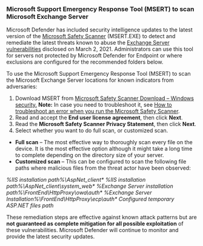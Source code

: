 ### Microsoft Support Emergency Response Tool (MSERT) to scan Microsoft Exchange Server

Microsoft Defender has included security intelligence updates to the latest version of the  [Microsoft Safety Scanner](https://docs.microsoft.com/en-us/windows/security/threat-protection/intelligence/safety-scanner-download)  (MSERT.EXE) to detect and remediate the latest threats known to abuse the  [Exchange Server vulnerabilities](https://msrc-blog.microsoft.com/2021/03/05/microsoft-exchange-server-vulnerabilities-mitigations-march-2021/)  disclosed on March 2, 2021. Administrators can use this tool for servers not protected by Microsoft Defender for Endpoint or where exclusions are configured for the recommended folders below.

To use the Microsoft Support Emergency Response Tool (MSERT) to scan the Microsoft Exchange Server locations for known indicators from adversaries:

1.  Download MSERT from [Microsoft Safety Scanner Download – Windows security.](https://docs.microsoft.com/en-us/windows/security/threat-protection/intelligence/safety-scanner-download)  **Note:**  In case you need to troubleshoot it, see [How to troubleshoot an error when you run the Microsoft Safety Scanner](https://support.microsoft.com/en-us/topic/how-to-troubleshoot-an-error-when-you-run-the-microsoft-safety-scanner-6cd5faa1-f7b4-afd2-85c7-9bed02860f1c).
2.  Read and accept the  **End user license agreement**, then click  **Next**.
3.  Read the  **Microsoft Safety Scanner Privacy Statement**, then click  **Next**.
4.  Select whether you want to do full scan, or customized scan.

-   **Full scan**  – The most effective way to thoroughly scan every file on the device. It is the most effective option although it might take a long time to complete depending on the directory size of your server.
-   **Customized scan**  – This can be configured to scan the following file paths where malicious files from the threat actor have been observed:

_%IIS installation path%\AspNet_client\*_
_%IIS installation path%\AspNet_client\system_web\*_
_%Exchange Server installation path%\FrontEnd\HttpProxy\owa\auth\*_
_%Exchange Server Installation%\FrontEnd\HttpProxy\ecp\auth\*_
_Configured temporary ASP.NET files path_

These remediation steps are effective against known attack patterns but are  **not guaranteed as complete mitigation for all possible exploitation**  of these vulnerabilities. Microsoft Defender will continue to monitor and provide the latest security updates.
